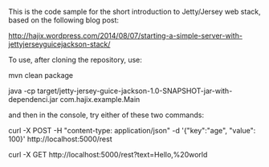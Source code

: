 This is the code sample for the short introduction to Jetty/Jersey web stack, based on the following blog post:

http://hajix.wordpress.com/2014/08/07/starting-a-simple-server-with-jettyjerseyguicejackson-stack/

To use, after cloning the repository, use:

mvn clean package

java -cp target/jetty-jersey-guice-jackson-1.0-SNAPSHOT-jar-with-dependenci.jar com.hajix.example.Main


and then in the console, try either of these two commands:

curl -X POST -H "content-type: application/json" -d '{"key":"age", "value": 100}' http://localhost:5000/rest

curl -X GET http://localhost:5000/rest?text=Hello,%20world
